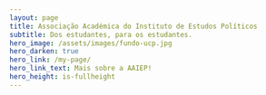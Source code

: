```yaml
---
layout: page
title: Associação Académica do Instituto de Estudos Políticos
subtitle: Dos estudantes, para os estudantes.
hero_image: /assets/images/fundo-ucp.jpg
hero_darken: true
hero_link: /my-page/
hero_link_text: Mais sobre a AAIEP!
hero_height: is-fullheight
---
```


